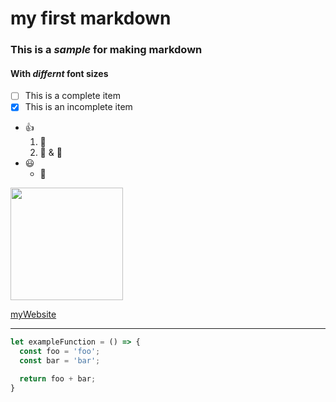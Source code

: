 # my first markdown

### This is a *sample* for making markdown
#### With *differnt* font sizes


- [ ] This is a complete item
- [x] This is an incomplete item

 * :thumbsup:  
    1.  :fork_and_knife: 
    2.   :cake: & :bread:
 * :smiley:  
   *  :pig:

<img src="http://ericytai.com/images/et-logo.svg" width="180">


 [myWebsite](http://ericytai.comg)

---

```JavaScript
let exampleFunction = () => {
  const foo = 'foo';
  const bar = 'bar';

  return foo + bar;
}

```
